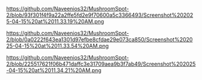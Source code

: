 https://github.com/Naveenios32/MushroomSpot-2/blob/93f301f4f9a22a2ffe5fd2e9f70600a5c3366493/Screenshot%202025-04-15%20at%2011.33.19%20AM.png

https://github.com/Naveenios32/MushroomSpot-2/blob/0a0222f643ea1301d97efbe8cfdae29e073ca850/Screenshot%202025-04-15%20at%2011.33.54%20AM.png

https://github.com/Naveenios32/MushroomSpot-2/blob/225517621f06b471daffc3e31709aea9b3f7ab49/Screenshot%202025-04-15%20at%2011.34.21%20AM.png
